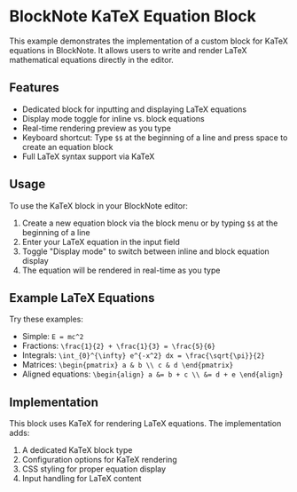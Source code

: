 # BlockNote KaTeX Equation Block

This example demonstrates the implementation of a custom block for KaTeX equations in BlockNote. It allows users to write and render LaTeX mathematical equations directly in the editor.

## Features

- Dedicated block for inputting and displaying LaTeX equations
- Display mode toggle for inline vs. block equations
- Real-time rendering preview as you type
- Keyboard shortcut: Type `$$` at the beginning of a line and press space to create an equation block
- Full LaTeX syntax support via KaTeX

## Usage

To use the KaTeX block in your BlockNote editor:

1. Create a new equation block via the block menu or by typing `$$` at the beginning of a line
2. Enter your LaTeX equation in the input field
3. Toggle "Display mode" to switch between inline and block equation display
4. The equation will be rendered in real-time as you type

## Example LaTeX Equations

Try these examples:

- Simple: `E = mc^2`
- Fractions: `\frac{1}{2} + \frac{1}{3} = \frac{5}{6}`
- Integrals: `\int_{0}^{\infty} e^{-x^2} dx = \frac{\sqrt{\pi}}{2}`
- Matrices: `\begin{pmatrix} a & b \\ c & d \end{pmatrix}`
- Aligned equations: `\begin{align} a &= b + c \\ &= d + e \end{align}`

## Implementation

This block uses KaTeX for rendering LaTeX equations. The implementation adds:

1. A dedicated KaTeX block type
2. Configuration options for KaTeX rendering
3. CSS styling for proper equation display
4. Input handling for LaTeX content
